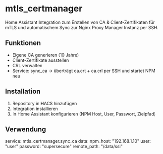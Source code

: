 # mtls_certmanager
Home Assistant Integration zum Erstellen von CA & Client-Zertifikaten für mTLS und automatischem Sync zur Nginx Proxy Manager Instanz per SSH.

## Funktionen
- Eigene CA generieren (10 Jahre)
- Client-Zertifikate ausstellen
- CRL verwalten
- Service: sync_ca → überträgt ca.crt + ca.crl per SSH und startet NPM neu

## Installation
1. Repository in HACS hinzufügen
2. Integration installieren
3. In Home Assistant konfigurieren (NPM Host, User, Passwort, Zielpfad)

## Verwendung
service: mtls_certmanager.sync_ca
data:
  npm_host: "192.168.1.10"
  user: "user"
  password: "supersecure"
  remote_path: "/data/ssl"
